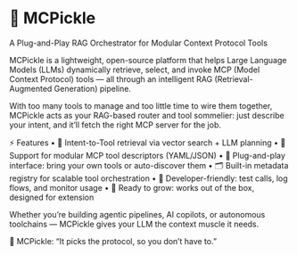 # 🥒 MCPickle
A Plug-and-Play RAG Orchestrator for Modular Context Protocol Tools

MCPickle is a lightweight, open-source platform that helps Large Language Models (LLMs) dynamically retrieve, select, and invoke MCP (Model Context Protocol) tools — all through an intelligent RAG (Retrieval-Augmented Generation) pipeline.

With too many tools to manage and too little time to wire them together, MCPickle acts as your RAG-based router and tool sommelier: just describe your intent, and it’ll fetch the right MCP server for the job.

⚡ Features
	•	🧠 Intent-to-Tool retrieval via vector search + LLM planning
	•	🧩 Support for modular MCP tool descriptors (YAML/JSON)
	•	🔌 Plug-and-play interface: bring your own tools or auto-discover them
	•	🗂️ Built-in metadata registry for scalable tool orchestration
	•	🧪 Developer-friendly: test calls, log flows, and monitor usage
	•	🌱 Ready to grow: works out of the box, designed for extension

Whether you’re building agentic pipelines, AI copilots, or autonomous toolchains — MCPickle gives your LLM the context muscle it needs.

🥒 MCPickle: “It picks the protocol, so you don’t have to.”
